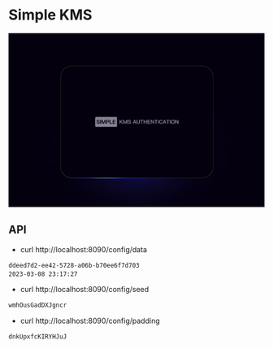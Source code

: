 # Simple KMS

![](./screenshots/homepage.png)

## API

- curl http://localhost:8090/config/data

```bash
ddeed7d2-ee42-5728-a06b-b70ee6f7d703
2023-03-08 23:17:27
```

- curl http://localhost:8090/config/seed

```bash
wmhOusGadDXJgncr
```

- curl http://localhost:8090/config/padding

```bash
dnkUpxfcKIRYHJuJ
```
